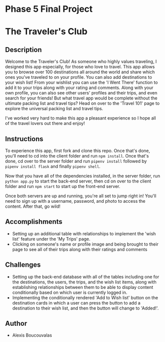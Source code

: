 # Phase 5 Final Project
# The Traveler's Club
## Description
Welcome to the Traveler's Club! As someone who highly values traveling, I designed this app especially, for those who love to travel. This app allows you to browse over 100 destinations all around the world and share which ones you've traveled to on your profile. You can also add destinations to your wish list! From your wishlist you can use the 'I Went There' function to add it to your trips along with your rating and comments. Along with your own profile, you can also see other users' profiles and their trips, and even search for your friends! But what travel app would be complete without the ultimate packing list and travel tips? Head on over to the 'Travel 101' page to explore the universal packing list and travel tips. 

I've worked very hard to make this app a pleasant experience so I hope all of the travel lovers out there and enjoy!

## Instructions
To experience this app, first fork and clone this repo. Once that's done, you'll need to cd into the client folder and run ```npm install```. Once that's done, cd over to the server folder and run ```pipenv install``` followed by ```pipenv install flask``` and finally ```pipenv shell```.

Now that you have all of the dependencies installed, in the server folder, run ```python app.py``` to start the back-end server, then cd on over to the client folder and run ```npm start``` to start up the front-end server.

Once both servers are up and running, you're all set to jump right in! You'll need to sign up with a username, password, and photo to access the content. After that, go wild!

## Accomplishments
* Setting up an additional table with relationships to implement the 'wish list' feature under the 'My Trips' page.
* Clicking on someone's name or profile image and being brought to their page to see all of their trips along with their ratings and comments

## Challenges
* Setting up the back-end database with all of the tables including one for the destinations, the users, the trips, and the wish list items, along with establishing relationships between them to be able to display content conditionally based on which user is currently logged in.
* Implementing the conditionally rendered 'Add to Wish list' button on the destination cards in which a user can press the button to add a destination to their wish list, and then the button will change to 'Added!'.

## Author
* Alexis Boucouvalas
